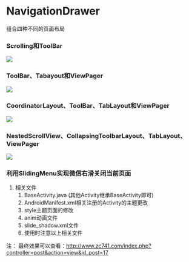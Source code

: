 # NavigationDrawer

组合四种不同的页面布局

### Scrolling和ToolBar
 
![](http://i.imgur.com/nh584bv.gif)

### ToolBar、Tabayout和ViewPager

![](http://i.imgur.com/wG3xmTd.gif)

	
### CoordinatorLayout、ToolBar、TabLayout和ViewPager

![](http://i.imgur.com/yDxl07b.gif)


### NestedScrollView、CollapsingToolbarLayout、TabLayout、ViewPager

![](http://i.imgur.com/MYRFbwo.gif)

### 利用SlidingMenu实现微信右滑关闭当前页面
1. 相关文件
	1. BaseActivity.java (其他Activity继承BaseActivity即可)
	2. AndroidManifest.xml相关注册的Activity的主题更改
	3. style主题页面的修改
	4. anim动画文件
	5. slide_shadow.xml文件
	6. 使用时注意以上相关文件

注：
	最终效果可以查看：http://www.zc741.com/index.php?controller=post&action=view&id_post=17

